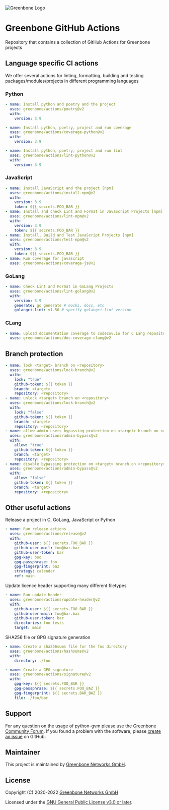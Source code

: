 ![Greenbone Logo](https://www.greenbone.net/wp-content/uploads/gb_new-logo_horizontal_rgb_small.png)

# Greenbone GitHub Actions

Repository that contains a collection of GitHub Actions for Greenbone projects

## Language specific CI actions

We offer several actions for linting, formatting, building and testing packages/modules/projects in different programming languages

### Python

```yml
- name: Install python and poetry and the project
  uses: greenbone/actions/poetry@v2
  with:
    version: 3.9

- name: Install python, poetry, project and run coverage
  uses: greenbone/actions/coverage-python@v2
  with:
    version: 3.9

- name: Install python, poetry, project and run lint
  uses: greenbone/actions/lint-python@v2
  with:
    version: 3.9
```

### JavaScript

```yml
- name: Install JavaScript and the project [npm]
  uses: greenbone/actions/install-npm@v2
  with:
    version: 3.9
    token: ${{ secrets.FOO_BAR }}
- name: Install and check Lint and Format in JavaScript Projects [npm]
  uses: greenbone/actions/lint-npm@v2
  with:
    version: 3.9
    token: ${{ secrets.FOO_BAR }}
- name: Install, Build and Test JavaScript Projects [npm]
  uses: greenbone/actions/test-npm@v2
  with:
    version: 3.9
    token: ${{ secrets.FOO_BAR }}
- name: Run coverage for javascript
  uses: greenbone/actions/coverage-js@v2
```

### GoLang

```yml
- name: Check Lint and Format in GoLang Projects
  uses: greenbone/actions/lint-golang@v2
  with:
    version: 3.9
    generate: go generate # mocks, docs, etc
    golangci-lint: v1.50 # specify golangci-lint version
```

### CLang

```yml
- name: upload documentation coverage to codecov.io for C Lang repository
  uses: greenbone/actions/doc-coverage-clang@v2
```

## Branch protection

```yml
- name: lock <target> branch on <repository>
  uses: greenbone/actions/lock-branch@v2
  with:
    lock: "true"
    github-token: ${{ token }}
    branch: <target>
    repository: <repository>
- name: unlock <target> branch on <repository>
  uses: greenbone/actions/lock-branch@v2
  with:
    lock: "false"
    github-token: ${{ token }}
    branch: <target>
    repository: <repository>
- name: allow admin users bypassing protection on <target> branch on <repository>
  uses: greenbone/actions/admin-bypass@v2
  with:
    allow: "true"
    github-token: ${{ token }}
    branch: <target>
    repository: <repository>
- name: disable bypassing protection on <target> branch on <repository> for admin users
  uses: greenbone/actions/admin-bypass@v2
  with:
    allow: "false"
    github-token: ${{ token }}
    branch: <target>
    repository: <repository>
```

## Other useful actions

Release a project in C, GoLang, JavaScript or Python

```yml
- name: Run release actions
  uses: greenbone/actions/release@v2
  with:
    github-user: ${{ secrets.FOO_BAR }}
    github-user-mail: foo@bar.baz
    github-user-token: bar
    gpg-key: boo
    gpg-passphrase: foo
    gpg-fingerprint: baz
    strategy: calendar
    ref: main
```

Update licence header supporting many different filetypes

```yml
- name: Run update header
  uses: greenbone/actions/update-header@v2
  with:
    github-user: ${{ secrets.FOO_BAR }}
    github-user-mail: foo@bar.baz
    github-user-token: bar
    directories: foo tests
    target: main
```

SHA256 file or GPG signature generation

```yml
- name: Create a sha256sums file for the foo directory
  uses: greenbone/actions/hashsums@v2
  with:
    directory: ./foo

- name: Create a GPG signature
  uses: greenbone/actions/signature@v2
  with:
    gpg-key: ${{ secrets.FOO_BAR }}
    gpg-passphrase: ${{ secrets.FOO_BAZ }}
    gpg-fingerprint: ${{ secrets.BAR_BAZ }}
    file: ./foo/bar
```

## Support

For any question on the usage of python-gvm please use the
[Greenbone Community Forum](https://forum.greenbone.net/). If you
found a problem with the software, please
[create an issue](https://github.com/greenbone/actions/issues)
on GitHub.

## Maintainer

This project is maintained by [Greenbone Networks GmbH](https://www.greenbone.net/).

## License

Copyright (C) 2020-2022 [Greenbone Networks GmbH](https://www.greenbone.net/)

Licensed under the [GNU General Public License v3.0 or later](LICENSE).
